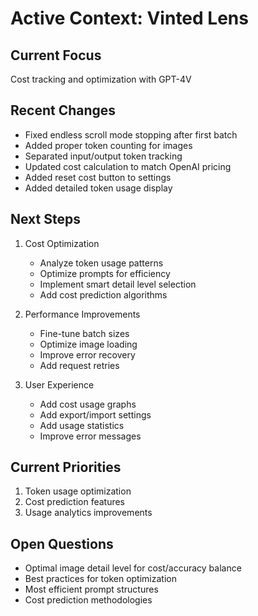 # Active Context: Vinted Lens

## Current Focus
Cost tracking and optimization with GPT-4V

## Recent Changes
- Fixed endless scroll mode stopping after first batch
- Added proper token counting for images
- Separated input/output token tracking
- Updated cost calculation to match OpenAI pricing
- Added reset cost button to settings
- Added detailed token usage display

## Next Steps
1. Cost Optimization
   - Analyze token usage patterns
   - Optimize prompts for efficiency
   - Implement smart detail level selection
   - Add cost prediction algorithms

2. Performance Improvements
   - Fine-tune batch sizes
   - Optimize image loading
   - Improve error recovery
   - Add request retries

3. User Experience
   - Add cost usage graphs
   - Add export/import settings
   - Add usage statistics
   - Improve error messages

## Current Priorities
1. Token usage optimization
2. Cost prediction features
3. Usage analytics improvements

## Open Questions
- Optimal image detail level for cost/accuracy balance
- Best practices for token optimization
- Most efficient prompt structures
- Cost prediction methodologies
